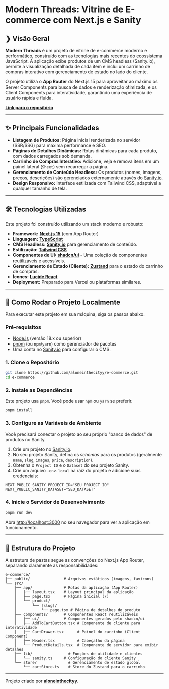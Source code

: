 # Modern Threads: Vitrine de E-commerce com Next.js e Sanity

## ❯ Visão Geral

**Modern Threads** é um projeto de vitrine de e-commerce moderno e performático, construído com as tecnologias mais recentes do ecossistema JavaScript. A aplicação exibe produtos de um CMS headless (Sanity.io), permite a visualização detalhada de cada item e inclui um carrinho de compras interativo com gerenciamento de estado no lado do cliente.

O projeto utiliza o **App Router** do Next.js 15 para aproveitar ao máximo os Server Components para busca de dados e renderização otimizada, e os Client Components para interatividade, garantindo uma experiência de usuário rápida e fluida.

**[Link para o repositório](https://github.com/aloneinthecityy/e-commerce)**

---

## ✨ Principais Funcionalidades

*   **Listagem de Produtos:** Página inicial renderizada no servidor (SSR/SSG) para máxima performance e SEO.
*   **Páginas de Detalhes Dinâmicas:** Rotas dinâmicas para cada produto, com dados carregados sob demanda.
*   **Carrinho de Compras Interativo:** Adicione, veja e remova itens em um painel lateral (`Sheet`) sem recarregar a página.
*   **Gerenciamento de Conteúdo Headless:** Os produtos (nomes, imagens, preços, descrições) são gerenciados externamente através do [Sanity.io](http://sanity.io/).
*   **Design Responsivo:** Interface estilizada com Tailwind CSS, adaptável a qualquer tamanho de tela.

---

## 🛠️ Tecnologias Utilizadas

Este projeto foi construído utilizando um stack moderno e robusto:

*   **Framework:** [**Next.js 15**](https://nextjs.org/) (com App Router)
*   **Linguagem:** [**TypeScript**](https://www.typescriptlang.org/)
*   **CMS Headless:** [**Sanity.io**](https://www.sanity.io/) para gerenciamento de conteúdo.
*   **Estilização:** [**Tailwind CSS**](https://tailwindcss.com/)
*   **Componentes de UI:** [**shadcn/ui**](https://ui.shadcn.com/) - Uma coleção de componentes reutilizáveis e acessíveis.
*   **Gerenciamento de Estado (Cliente):** [**Zustand**](https://zustand-demo.pmnd.rs/) para o estado do carrinho de compras.
*   **Ícones:** [**Lucide React**](https://lucide.dev/)
*   **Deployment:** Preparado para Vercel ou plataformas similares.

---

## 🚀 Como Rodar o Projeto Localmente

Para executar este projeto em sua máquina, siga os passos abaixo.

### Pré-requisitos

*   [Node.js](https://nodejs.org/en/) (versão 18.x ou superior)
*   [pnpm](https://pnpm.io/) (ou `npm`/`yarn`) como gerenciador de pacotes
*   Uma conta no [Sanity.io](https://www.sanity.io/) para configurar o CMS.

### 1. Clone o Repositório

```bash
git clone https://github.com/aloneinthecityy/e-commerce.git
cd e-commerce
```

### 2. Instale as Dependências

Este projeto usa `pnpm`. Você pode usar `npm` ou `yarn` se preferir.

```bash
pnpm install
```

### 3. Configure as Variáveis de Ambiente

Você precisará conectar o projeto ao seu próprio "banco de dados" de produtos no Sanity.

1.  Crie um projeto no [Sanity.io](http://sanity.io/).
2.  No seu projeto Sanity, defina os *schemas* para os produtos (geralmente `name`, `slug`, `images`, `price`, `description`).
3.  Obtenha o `Project ID` e o `Dataset` do seu projeto Sanity.
4.  Crie um arquivo `.env.local` na raiz do projeto e adicione suas credenciais:

```.env.local
NEXT_PUBLIC_SANITY_PROJECT_ID="SEU_PROJECT_ID"
NEXT_PUBLIC_SANITY_DATASET="SEU_DATASET"
```

### 4. Inicie o Servidor de Desenvolvimento

```bash
pnpm run dev
```

Abra [http://localhost:3000](http://localhost:3000) no seu navegador para ver a aplicação em funcionamento.

---

## 📁 Estrutura do Projeto

A estrutura de pastas segue as convenções do Next.js App Router, separando claramente as responsabilidades:

```
e-commerce/
├── public/               # Arquivos estáticos (imagens, favicons)
└── src/
    ├── app/              # Rotas da aplicação (App Router)
    │   ├── layout.tsx    # Layout principal da aplicação
    │   ├── page.tsx      # Página inicial (/)
    │   └── product/
    │       └── [slug]/
    │           └── page.tsx # Página de detalhes do produto
    ├── components/       # Componentes React reutilizáveis
    │   ├── ui/           # Componentes gerados pelo shadcn/ui
    │   ├── AddToCartButton.tsx # Componente de cliente para interatividade
    │   ├── CartDrawer.tsx      # Painel do carrinho (Client Component)
    │   ├── Header.tsx          # Cabeçalho da página
    │   └── ProductDetails.tsx  # Componente de servidor para exibir detalhes
    ├── lib/                # Funções de utilidade e clientes
    │   └── sanity.ts     # Configuração do cliente Sanity
    └── store/              # Gerenciamento de estado global
        └── cartStore.ts    # Store do Zustand para o carrinho
```

---

Projeto criado por **[aloneinthecityy](https://github.com/aloneinthecityy)**.
